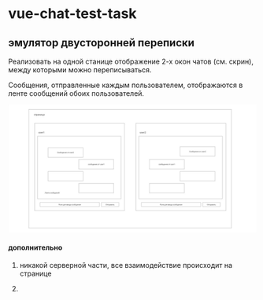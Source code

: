 # vue-chat-test-task

## эмулятор двусторонней переписки

Реализовать на одной станице отображение 2-х окон чатов (см. скрин), между которыми можно переписываться.

Сообщения, отправленные каждым пользователем, отображаются в ленте сообщений обоих пользователей.

![](images/screenshot.jpg)

#### дополнительно

1. никакой серверной части, все взаимодействие происходит на странице

2. 

